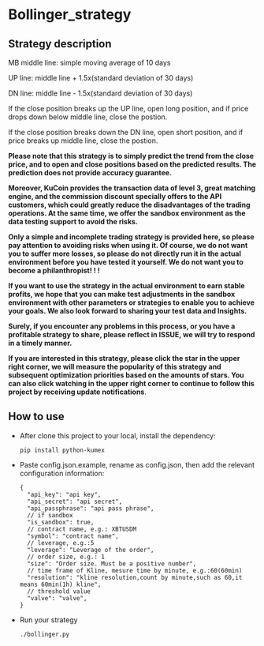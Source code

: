 # Bollinger_strategy

## Strategy description

MB middle line: simple moving average of 10 days

UP line: middle line + 1.5x(standard deviation of 30 days)

DN line: middle line - 1.5x(standard deviation of 30 days) 

If the close position breaks up the UP line, open long position, and if price drops down below middle line, close the postion.

If the close position breaks down the DN line, open short position, and if price breaks up middle line, close the postion.  

**Please note that this strategy is to simply predict the trend from the close price, and to open and close positions based on the predicted results. The prediction does not provide accuracy guarantee.**

**Moreover, KuCoin provides the transaction data of level 3, great matching engine, and the commission discount specially offers to the API customers, which could greatly reduce the disadvantages of the trading operations. At the same time, we offer the sandbox environment as the data testing support to avoid the risks.**

**Only a simple and incomplete trading strategy is provided here, so please pay attention to avoiding risks when using it. Of course, we do not want you to suffer more losses, so please do not directly run it in the actual environment before you have tested it yourself. We do not want you to become a philanthropist! ! !**

**If you want to use the strategy in the actual environment to earn stable profits, we hope that you can make test adjustments in the sandbox environment with other parameters or strategies to enable you to achieve your goals. We also look forward to sharing your test data and Insights.**

**Surely, if you encounter any problems in this process, or you have a profitable strategy to share, please reflect in ISSUE, we will try to respond in a timely manner.**  

**If you are interested in this strategy, please click the star in the upper right corner, we will  measure the popularity of this strategy and subsequent optimization priorities based on the amounts of stars. You can also click watching in the upper right corner to continue to follow this project by receiving update notifications**.  



## How to use

* After clone this project to your local, install the dependency: 

  ```shell script
  pip install python-kumex
  ```

* Paste config.json.example,  rename as config.json, then add the relevant configuration information:  

  ```
  {  
    "api_key": "api key",
    "api_secret": "api secret",
    "api_passphrase": "api pass phrase",
    // if sandbox
    "is_sandbox": true,
    // contract name, e.g.: XBTUSDM 
    "symbol": "contract name",
    // leverage, e.g.:5
    "leverage": "Leverage of the order",
    // order size, e.g.: 1
    "size": "Order size. Must be a positive number",
    // time frame of Kline, mesure time by minute, e.g.:60(60min)
    "resolution": "kline resolution,count by minute,such as 60,it means 60min(1h) kline",
    // threshold value
    "valve": "valve",
  }
  ```

  

* Run your strategy

  ```shell
  ./bollinger.py
  ```

  